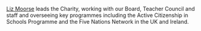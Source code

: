 [Liz Moorse](https://www.teachingcitizenship.org.uk/) leads the Charity, working with our Board, Teacher Council and staff and overseeing key programmes including the Active Citizenship in Schools Programme and the Five Nations Network in the UK and Ireland.
